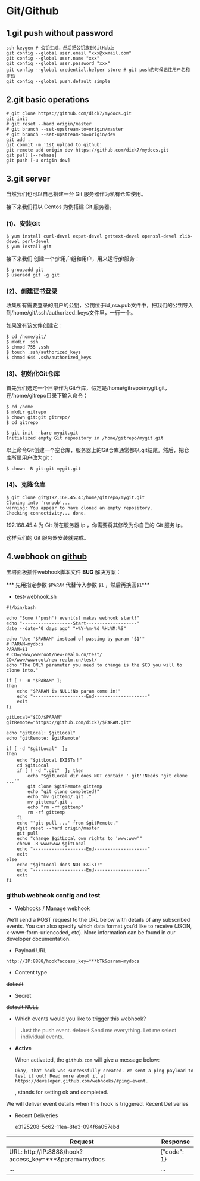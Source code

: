 # Git/Github

## 1.git push without password
```
ssh-keygen # 公钥生成，然后把公钥放到GitHub上
git config --global user.email "xxx@xxmail.com"
git config --global user.name "xxx"
git config --global user.password "xxx"
git config --global credential.helper store # git push的时候记住用户名和密码
git config --global push.default simple
```

## 2.git basic operations
```
# git clone https://github.com/dick7/mydocs.git
git init 
# git reset --hard origin/master
# git branch --set-upstream-to=origin/master
# git branch --set-upstream-to=origin/dev
git add .
git commit -m '1st upload to github'
git remote add origin dev https://github.com/dick7/mydocs.git
git pull [--rebase]
git push [-u origin dev]
```

## 3.git server

当然我们也可以自己搭建一台 Git 服务器作为私有仓库使用。

接下来我们将以 Centos 为例搭建 Git 服务器。

### (1)、安装Git
```
$ yum install curl-devel expat-devel gettext-devel openssl-devel zlib-devel perl-devel
$ yum install git
```
接下来我们 创建一个git用户组和用户，用来运行git服务：
```
$ groupadd git
$ useradd git -g git
```
### (2)、创建证书登录

收集所有需要登录的用户的公钥，公钥位于id_rsa.pub文件中，把我们的公钥导入到/home/git/.ssh/authorized_keys文件里，一行一个。

如果没有该文件创建它：
```
$ cd /home/git/
$ mkdir .ssh
$ chmod 755 .ssh
$ touch .ssh/authorized_keys
$ chmod 644 .ssh/authorized_keys
```
### (3)、初始化Git仓库

首先我们选定一个目录作为Git仓库，假定是/home/gitrepo/mygit.git，在/home/gitrepo目录下输入命令：
```
$ cd /home
$ mkdir gitrepo
$ chown git:git gitrepo/
$ cd gitrepo

$ git init --bare mygit.git
Initialized empty Git repository in /home/gitrepo/mygit.git

```
以上命令Git创建一个空仓库，服务器上的Git仓库通常都以.git结尾。然后，把仓库所属用户改为git：
```
$ chown -R git:git mygit.git
```

### (4)、克隆仓库
```
$ git clone git@192.168.45.4:/home/gitrepo/mygit.git
Cloning into 'runoob'...
warning: You appear to have cloned an empty repository.
Checking connectivity... done.
```
192.168.45.4 为 Git 所在服务器 ip ，你需要将其修改为你自己的 Git 服务 ip。

这样我们的 Git 服务器安装就完成。

## 4.webhook on [github](https://github.com/dick7/mydocs)

宝塔面板插件webhook脚本文件 **BUG** 解决方案：

*** 先用指定参数 `$PARAM` 代替传入参数 `$1` ，然后再换回`$1`***

* test-webhook.sh 
```
#!/bin/bash

echo "Some ('push') event(s) makes webhook start!"
echo "-------------------Start-------------------"
date --date='0 days ago' "+%Y-%m-%d %H:%M:%S"

echo "Use '$PARAM' instead of passing by param '$1'"
# PARAM=mydocs
PARAM=$1
# CD=/www/wwwroot/new-realm.cn/test/
CD=/www/wwwroot/new-realm.cn/test/
echo "The ONLY parameter you need to change is the $CD you will to clone into."

if [ ! -n "$PARAM" ];
then
    echo "$PARAM is NULL!No param come in!"
    echo "--------------------End--------------------"
    exit
fi

gitLocal="$CD/$PARAM"
gitRemote="https://github.com/dick7/$PARAM.git"

echo "gitLocal: $gitLocal"
echo "gitRemote: $gitRemote"

if [ -d "$gitLocal"  ];
then
    echo "$gitLocal EXISTs！"
    cd $gitLocal
    if [ ! -d ".git"  ]; then
        echo "$gitLocal dir does NOT contain '.git'!Needs 'git clone ...'"
        git clone $gitRemote gittemp
        echo "git clone completed!"
        echo "mv gittemp/.git ."
        mv gittemp/.git .
        echo "rm -rf gittemp"
        rm -rf gittemp
    fi
    echo "'git pull ...' from $gitRemote."
    #git reset --hard origin/master
    git pull
    echo "change $gitLocal own rights to 'www:www'"
    chown -R www:www $gitLocal
    echo "--------------------End--------------------"
    exit
else
    echo "$gitLocal does NOT EXIST!"
    echo "--------------------End--------------------"
    exit
fi
```

### github webhook config and test

- Webhooks / Manage webhook

We’ll send a POST request to the URL below with details of any subscribed events. You can also specify which data format you’d like to receive (JSON, x-www-form-urlencoded, etc). More information can be found in our developer documentation.

- Payload URL
```
http://IP:8888/hook?access_key=***bTk&param=mydocs
```

- Content type

~~default~~

- Secret

~~default NULL~~

- Which events would you like to trigger this webhook?

>  Just the push event. ~~default~~
>  Send me everything.
>  Let me select individual events.

- **Active**

    When activated, the `github.com` will give a message below:
    ```
    Okay, that hook was successfully created. We sent a ping payload to test it out! Read more about it at https://developer.github.com/webhooks/#ping-event.
    ```
    , stands for setting ok and completed.

We will deliver event details when this hook is triggered.
Recent Deliveries

- Recent Deliveries

    e3125208-5c62-11ea-8fe3-094f6a057ebd

|**Request**|**Response**|
|-------|--------|
|URL: http://IP:8888/hook?access_key=***&param=mydocs| {"code": 1}  |
|...|...|

